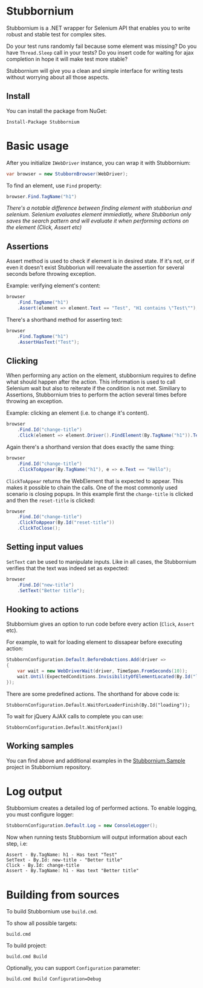 # Stubbornium

Stubbornium is a .NET wrapper for Selenium API that enables you to write robust and stable test for complex sites.

Do your test runs randomly fail because some element was missing? Do you have `Thread.Sleep` call in your tests? Do you insert code for waiting for ajax completion in hope it will make test more stable?

 Stubbornium will give you a clean and simple interface for writing tests without worrying about all those aspects. 

## Install

You can install the package from NuGet:

```posh
Install-Package Stubbornium
```

# Basic usage

After you initialize `IWebDriver` instance, you can wrap it with Stubbornium:

```csharp
var browser = new StubbornBrowser(WebDriver);
```

To find an element, use `Find` property:

```csharp
browser.Find.TagName("h1")
```

*There's a notable difference between finding element with stubboriun and selenium. Selenium evaluates element immiediatly, where Stubboriun only saves the search pattern and will evaluate it when performing actions on the element (Click, Assert etc)*

## Assertions

Assert method is used to check if element is in desired state. If it's not, or if even it doesn't exist Stubboriun will reevaluate the assertion for several seconds before throwing exception.

Example: verifying element's content:

```csharp
browser
    .Find.TagName("h1")
    .Assert(element => element.Text == "Test", "H1 contains \"Test\"");
```

There's a shorthand method for asserting text:

```csharp
browser
    .Find.TagName("h1")
    .AssertHasText("Test");
```

## Clicking

When performing any action on the element, stubbornium requires to define what should happen after the action. This information is used to call Selenium wait but also to reiterate if the condition is not met. Similiary to Assertions, Stubbornium tries to perform the action several times before throwing an exception.

Example: clicking an element (i.e. to change it's content). 

```csharp
browser
    .Find.Id("change-title")
    .Click(element => element.Driver().FindElement(By.TagName("h1")).Text == "Hello");
```

Again there's a shorthand version that does exactly the same thing:

```csharp
browser
    .Find.Id("change-title")
    .ClickToAppear(By.TagName("h1"), e => e.Text == "Hello");
```

`ClickToAppear` returns the WebElement that is expected to appear. This makes it possible to chain the calls. One of the most commonly used scenario is closing popups. In this example first the `change-title` is clicked and then the `reset-title` is clicked:

```csharp    
browser
    .Find.Id("change-title")
    .ClickToAppear(By.Id("reset-title"))
    .ClickToClose();
```
        
## Setting input values

`SetText` can be used to manipulate inputs. Like in all cases, the Stubbornium verifies that the text was indeed set as expected:

```csharp
browser
    .Find.Id("new-title")
    .SetText("Better title");
```

## Hooking to actions

Stubbornium gives an option to run code before every action (`Click`, `Assert` etc). 

For example, to wait for loading element to dissapear before executing action:

```csharp
StubbornConfiguration.Default.BeforeDoActions.Add(driver =>
{
    var wait = new WebDriverWait(driver, TimeSpan.FromSeconds(10));
    wait.Until(ExpectedConditions.InvisibilityOfElementLocated(By.Id("loading")));
});
```

There are some predefined actions. The shorthand for above code is:

```
StubbornConfiguration.Default.WaitForLoaderFinish(By.Id("loading"));
```

To wait for jQuery AJAX calls to complete you can use:

```
StubbornConfiguration.Default.WaitForAjax()
```
## Working samples

You can find above and additional examples in the [Stubbornium.Sample](https://github.com/mandrek44/Stubbornium/tree/master/Stubbornium.Sample) project in Stubbornium repository.

# Log output

Stubbornium creates a detailed log of performed actions. To enable logging, you must configure logger:

```csharp
StubbornConfiguration.Default.Log = new ConsoleLogger();
```

Now when running tests Stubbornium will output information about each step, i.e:

```
Assert - By.TagName: h1 - Has text "Test"
SetText - By.Id: new-title - "Better title"
Click - By.Id: change-title
Assert - By.TagName: h1 - Has text "Better title"
```


# Building from sources

To build Stubbornium use `build.cmd`.

To show all possible targets:
```
build.cmd
```

To build project:
```
build.cmd Build
```

Optionally, you can support `Configuration` parameter:
```
build.cmd Build Configuration=Debug
```

